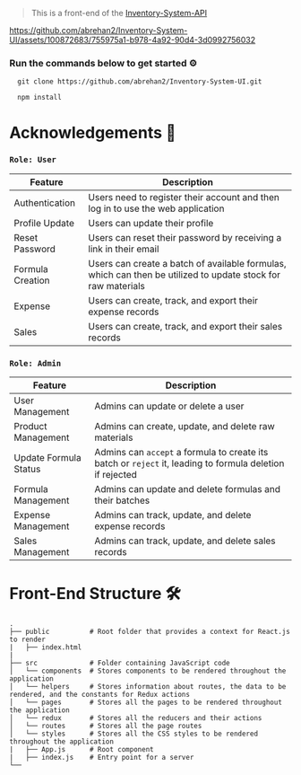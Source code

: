 > This is a front-end of the [Inventory-System-API](https://github.com/abrehan2/Inventory-System-API.git)

https://github.com/abrehan2/Inventory-System-UI/assets/100872683/755975a1-b978-4a92-90d4-3d0992756032

### Run the commands below to get started ⚙️
```nodejs
  git clone https://github.com/abrehan2/Inventory-System-UI.git
```
```nodejs
  npm install
```

# Acknowledgements 🔎
### `Role: User`

| Feature           | Description                                                                                     |
| ----------------- | ----------------------------------------------------------------------------------------------- |
| Authentication    | Users need to register their account and then log in to use the web application                |
| Profile Update    | Users can update their profile                                                                  |
| Reset Password    | Users can reset their password by receiving a link in their email                                |
| Formula Creation  | Users can create a batch of available formulas, which can then be utilized to update stock for raw materials |
| Expense           | Users can create, track, and export their expense records                                      |
| Sales             | Users can create, track, and export their sales records                                        |

### `Role: Admin`
| Feature             | Description                                                                                                     |
| ------------------- | --------------------------------------------------------------------------------------------------------------- |
| User Management     | Admins can update or delete a user                                                                             |
| Product Management  | Admins can create, update, and delete raw materials                                                            |
| Update Formula Status | Admins can `accept` a formula to create its batch or `reject` it, leading to formula deletion if rejected |
| Formula Management  | Admins can update and delete formulas and their batches                                                        |
| Expense Management  | Admins can track, update, and delete expense records                                                            |
| Sales Management    | Admins can track, update, and delete sales records

# Front-End Structure 🛠
    .
    ├── public          # Root folder that provides a context for React.js to render      
    |   ├── index.html          
    |
    ├── src             # Folder containing JavaScript code                     
    │   └── components  # Stores components to be rendered throughout the application
    │   └── helpers     # Stores information about routes, the data to be rendered, and the constants for Redux actions
    │   └── pages       # Stores all the pages to be rendered throughout the application
    │   └── redux       # Stores all the reducers and their actions
    │   └── routes      # Stores all the page routes
    │   └── styles      # Stores all the CSS styles to be rendered throughout the application
    |   ├── App.js      # Root component
    |   ├── index.js    # Entry point for a server
    └──   
